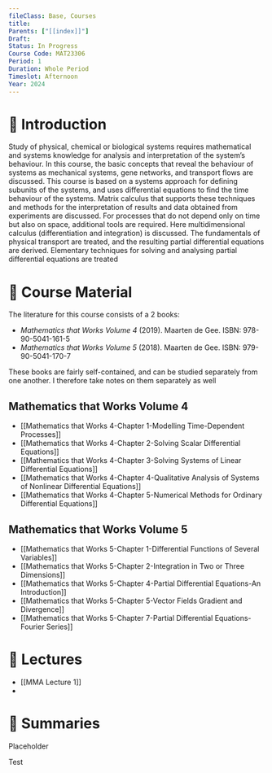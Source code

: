 ```yaml
---
fileClass: Base, Courses
title: 
Parents: ["[[index]]"]
Draft: 
Status: In Progress
Course Code: MAT23306
Period: 1
Duration: Whole Period
Timeslot: Afternoon
Year: 2024
---
```

# 🔎 Introduction

Study of physical, chemical or biological systems requires mathematical and systems knowledge for analysis and interpretation of the system’s behaviour. In this course, the basic concepts that reveal the behaviour of systems as mechanical systems, gene networks, and transport flows are discussed. This course is based on a systems approach for defining subunits of the systems, and uses differential equations to find the time behaviour of the systems. Matrix calculus that supports these techniques and methods for the interpretation of results and data obtained from experiments are discussed. For processes that do not depend only on time but also on space, additional tools are required. Here multidimensional calculus (differentiation and integration) is discussed. The fundamentals of physical transport are treated, and the resulting partial differential equations are derived. Elementary techniques for solving and analysing partial differential equations are treated

# 📖 Course Material
The literature for this course consists of a 2 books: 
- *Mathematics that Works Volume 4* (2019). Maarten de Gee. ISBN: 978-90-5041-161-5
- *Mathematics that Works Volume 5* (2018). Maarten de Gee. ISBN: 979-90-5041-170-7

These books are fairly self-contained, and can be studied separately from one another. I therefore take notes on them separately as well

## Mathematics that Works Volume 4
- [[Mathematics that Works 4-Chapter 1-Modelling Time-Dependent Processes]]
- [[Mathematics that Works 4-Chapter 2-Solving Scalar Differential Equations]]
- [[Mathematics that Works 4-Chapter 3-Solving Systems of Linear Differential Equations]]
- [[Mathematics that Works 4-Chapter 4-Qualitative Analysis of Systems of Nonlinear Differential Equations]]
- [[Mathematics that Works 4-Chapter 5-Numerical Methods for Ordinary Differential Equations]]

## Mathematics that Works Volume 5
- [[Mathematics that Works 5-Chapter 1-Differential Functions of Several Variables]]
- [[Mathematics that Works 5-Chapter 2-Integration in Two or Three Dimensions]]
- [[Mathematics that Works 5-Chapter 4-Partial Differential Equations-An Introduction]]
- [[Mathematics that Works 5-Chapter 5-Vector Fields Gradient and Divergence]]
- [[Mathematics that Works 5-Chapter 7-Partial Differential Equations-Fourier Series]]

# 📢 Lectures
- [[MMA Lecture 1]]
- 

# 🔗 Summaries
Placeholder

Test


